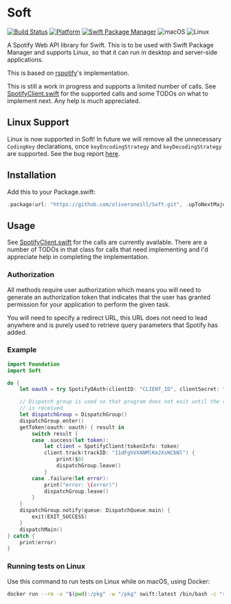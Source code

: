 # Soft

[![Build Status](https://travis-ci.org/oliveroneill/Soft.svg?branch=master)](https://travis-ci.org/oliveroneill/Soft)
[![Platform](https://img.shields.io/badge/Swift-4.2-orange.svg)](https://img.shields.io/badge/Swift-4.2-orange.svg)
[![Swift Package Manager](https://img.shields.io/badge/spm-compatible-brightgreen.svg?style=flat)](https://swift.org/package-manager)
![macOS](https://img.shields.io/badge/os-macOS-green.svg?style=flat)
![Linux](https://img.shields.io/badge/os-linux-green.svg?style=flat)

A Spotify Web API library for Swift. This is to be used with Swift Package
Manager and supports Linux, so that it can run in desktop and server-side
applications.

This is based on [rspotify](https://github.com/samrayleung/rspotify)'s
implementation.

This is still a work in progress and supports a limited number of calls.
See [SpotifyClient.swift](https://github.com/oliveroneill/Soft/blob/master/Sources/Soft/SpotifyClient.swift)
for the supported calls and some TODOs on what to implement next.
Any help is much appreciated.

## Linux Support
Linux is now supported in Soft! In future we will remove all the unnecessary
`CodingKey` declarations, once `keyEncodingStrategy` and `keyDecodingStrategy`
are supported. See the bug report
[here](https://bugs.swift.org/browse/SR-7180).

## Installation
Add this to your Package.swift:

```swift
.package(url: "https://github.com/oliveroneill/Soft.git", .upToNextMajor(from: "0.0.5")),
```

## Usage
See [SpotifyClient.swift](https://github.com/oliveroneill/Soft/blob/master/Sources/Soft/SpotifyClient.swift)
for the calls are currently available. There are a number of TODOs in that
class for calls that need implementing and I'd appreciate help in
completing the implementation.

### Authorization
All methods require user authorization which means you will need to generate
an authorization token that indicates that the user has granted permission
for your application to perform the given task.

You will need to specify a redirect URL, this URL does not need to lead
anywhere and is purely used to retrieve query parameters that Spotify
has added.

### Example
```swift
import Foundation
import Soft

do {
    let oauth = try SpotifyOAuth(clientID: "CLIENT_ID", clientSecret: "CLIENT_SECRET", redirectURI: URL(string: "http://localhost:8888/callback")!, state: "STATE", scope: "playlist-read-private")

    // Dispatch group is used so that program does not exit until the result
    // is received
    let dispatchGroup = DispatchGroup()
    dispatchGroup.enter()
    getToken(oauth: oauth) { result in
        switch result {
        case .success(let token):
            let client = SpotifyClient(tokenInfo: token)
            client.track(trackID: "11dFghVXANMlKmJXsNCbNl") {
                print($0)
                dispatchGroup.leave()
            }
        case .failure(let error):
            print("error: \(error)")
            dispatchGroup.leave()
        }
    }
    dispatchGroup.notify(queue: DispatchQueue.main) {
        exit(EXIT_SUCCESS)
    }
    dispatchMain()
} catch {
    print(error)
}
```

### Running tests on Linux
Use this command to run tests on Linux while on macOS, using Docker:
```bash
docker run --rm -v "$(pwd):/pkg" -w "/pkg" swift:latest /bin/bash -c "swift test --build-path ./.build/linux"
```